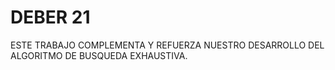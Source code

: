 # DEBER 21
ESTE TRABAJO COMPLEMENTA Y REFUERZA NUESTRO DESARROLLO DEL ALGORITMO DE BUSQUEDA EXHAUSTIVA.
